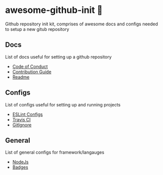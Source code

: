 # awesome-github-init :metal:

Github repository init kit, comprises of awesome docs and configs needed to setup a new gitub repository


## Docs

List of docs useful for setting up a github repository

- [Code of Conduct](https://github.com/arshadkazmi42/ak-logger/blob/master/CODE_OF_CONDUCT.md#contributor-covenant-code-of-conduct)
- [Contribution Guide](docs/contribution)
- [Readme](docs/readme)

## Configs

List of configs useful for setting up and running projects

- [ESLint Configs](configs/linter)
- [Travis CI](configs/travis)
- [GitIgnore](configs/gitignore)

## General

List of general configs for framework/langauges

- [NodeJs](general/nodejs)
- [Badges](general/badges.md)
